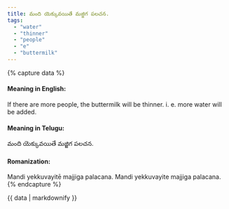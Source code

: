 ```yaml
---
title: మంది యెక్కువయితే మజ్జిగ పలచన.
tags:
  - "water"
  - "thinner"
  - "people"
  - "e"
  - "buttermilk"
---
```


{% capture data %}
#### Meaning in English:
If there are more people, the buttermilk will be thinner.
i. e. more water will be added.

#### Meaning in Telugu:
మంది యెక్కువయితే మజ్జిగ పలచన.

#### Romanization:
Mandi yekkuvayitē majjiga palacana.
Mandi yekkuvayite majjiga palacana.
{% endcapture %}

{{ data | markdownify }}

